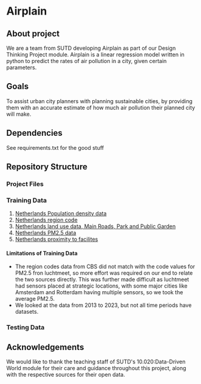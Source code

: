 # Airplain

## About project
We are a team from SUTD developing Airplain as part of our Design Thinking Project module. Airplain is a linear regression model written in python to predict the rates of air pollution in a city, given certain parameters.

## Goals
To assist urban city planners with planning sustainable cities, by providing them with an accurate estimate of how much air pollution their planned city will make.

## Dependencies
See requirements.txt for the good stuff

## Repository Structure
### Project Files


### Training Data
1. [Netherlands Population density data](https://opendata.cbs.nl/statline/portal.html?_la=nl&_catalog=CBS&tableId=70072ned&_theme=246)
2. [Netherlands region code](https://opendata.cbs.nl/statline/#/CBS/nl/dataset/84929NED/table?dl=343E)
2. [Netherlands land use data, Main Roads, Park and Public Garden](https://opendata.cbs.nl/statline/portal.html?_la=en&_catalog=CBS&tableId=37105ENG&_theme=1182)
3. [Netherlands PM2.5 data](https://www.luchtmeetnet.nl/rapportages)
4. [Netherlands proximity to facilites](https://opendata.cbs.nl/statline/#/CBS/en/dataset/85560ENG/table?ts=1754288993424)

#### Limitations of Training Data
- The region codes data from CBS did not match with the code values for PM2.5 fron luchtmeet, so more effort was required on our end to relate the two sources directly. This was further made difficult as luchtmeet had sensors placed at strategic locations, with some major cities like Amsterdam and Rotterdam having multiple sensors, so we took the average PM2.5.
- We looked at the data from 2013 to 2023, but not all time periods have datasets.

### Testing Data


## Acknowledgements
We would like to thank the teaching staff of SUTD's 10.020:Data-Driven World module for their care and guidance throughout this project, along with the respective sources for their open data.